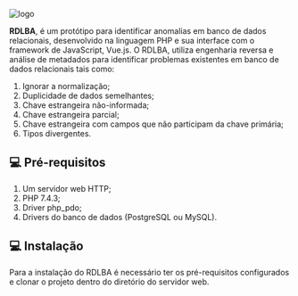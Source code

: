 ![logo](https://user-images.githubusercontent.com/21253680/174160316-4d97ae08-a955-46f7-bbc8-2414173df1c8.jpeg)


**RDLBA**, é um protótipo para identificar anomalias em banco de dados relacionais, desenvolvido na linguagem PHP e sua interface com o framework de JavaScript, Vue.js. O RDLBA, utiliza engenharia reversa e análise de metadados para identificar problemas existentes em banco de dados relacionais tais como: 

 1. Ignorar a normalização;
 2. Duplicidade de dados semelhantes;
 3. Chave estrangeira não-informada;
 4. Chave estrangeira parcial; 
 5. Chave estrangeira com campos que não participam da chave primária;
 6. Tipos divergentes. 



## 💻 Pré-requisitos

 1. Um servidor web HTTP;
 2. PHP 7.4.3;
 3. Driver php_pdo;
 4. Drivers do banco de dados (PostgreSQL ou MySQL).



## 💻 Instalação 

Para a instalação do RDLBA é necessário ter os pré-requisitos configurados e clonar o projeto dentro do diretório do servidor web.

